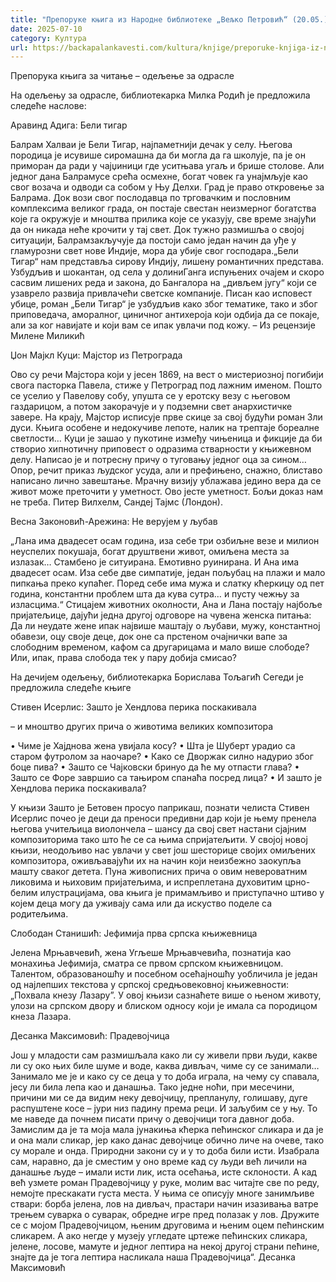 ```yaml
---
title: "Препоруке књига из Народне библиотеке „Вељко Петровић“ (20.05.)"
date: 2025-07-10
category: Култура
url: https://backapalankavesti.com/kultura/knjige/preporuke-knjiga-iz-narodne-biblioteke-veljko-petrovic-20-051/
---
```


Препорука књига за читање – одељење за одрасле

На одељењу за одрасле, библиотекарка Милка Родић је предложила следеће наслове:

Аравинд Адига: Бели тигар

Балрам Халваи је Бели Тигар, најпаметнији дечак у селу. Његова породица је исувише сиромашна да би могла да га школује, па је он приморан да ради у чајџиници где уситњава угаљ и брише столове. Али једног дана Балрамусе срећа осмехне, богат човек га унајмљује као свог возача и одводи са собом у Њу Делхи. Град је право откровење за Балрама. Док вози свог послодавца по трговачким и пословним комплексима великог града, он постаје свестан неизмерног богатства које га окружује и мноштва прилика које се указују, све време знајући да он никада неће крочити у тај свет. Док тужно размишља о својој ситуацији, Балрамзакључује да постоји само један начин да уђе у гламурозни свет нове Индије, мора да убије свог господара.„Бели Тигар“ нам представља сирову Индију, лишену романтичних представа. Узбудљив и шокантан, од села у долиниГанга испуњених очајем и скоро сасвим лишених реда и закона, до Бангалора на „дивљем југу“ који се узаврело развија привлачећи светске компаније. Писан као исповест убице, роман „Бели Тигар“ је узбудљив како због тематике, тако и због приповедача, аморалног, циничног антихероја који одбија да се покаје, али за ког навијате и који вам се ипак увлачи под кожу. – Из рецензије Милене Миликић

Џон Мајкл Куци: Мајстор из Петрограда

Ово су речи Мајстора који у јесен 1869, на вест о мистериозној погибији свога пасторка Павела, стиже у Петроград под лажним именом. Пошто се уселио у Павелову собу, упушта се у еротску везу с његовом газдарицом, а потом закорачује и у подземни свет анархистичке завере. На крају, Мајстор исписује прве скице за свој будући роман Зли дуси. Књига особене и недокучиве лепоте, налик на трептаје бореалне светлости… Куци је зашао у пукотине између чињеница и фикције да би створио хипнотичну приповест о одразима стварности у књижевном делу. Написао је и потресну причу о туговању једног оца за сином… Опор, речит приказ људског усуда, али и префињено, снажно, блиставо написано лично завештање. Мрачну визију ублажава једино вера да се живот може преточити у уметност. Ово јесте уметност. Бољи доказ нам не треба. Питер Вилхелм, Сандеј Тајмс (Лондон).

Весна Законовић-Арежина: Не верујем у љубав

„Лана има двадесет осам година, иза себе три озбиљне везе и милион неуспелих покушаја, богат друштвени живот, омиљена места за излазак… Стамбено је ситуирана. Емотивно руинирана. И Ана има двадесет осам. Иза себе две симпатије, један пољубац на плажи и мало пипкања преко купаћег. Поред себе има мужа и слатку кћеркицу од пет година, константни проблем шта да кува сутра… и пусту чежњу за изласцима.“
Стицајем животних околности, Ана и Лана постају најбоље пријатељице, дајући једна другој одговоре на чувена женска питања: Да ли неудате жене ипак највише маштају о љубави, мужу, константној обавези, оцу своје деце, док оне са прстеном очајнички вапе за слободним временом, кафом са другарицама и мало више слободе? Или, ипак, права слобода тек у пару добија смисао?

На дечијем одељењу, библиотекарка Борислава Тољагић Сегеди је предложила следеће књиге

Стивен Исерлис: Зашто је Хендлова перика поскакивала

– и мноштво других прича о животима великих композитора

• Чиме је Хајднова жена увијала косу?
• Шта је Шуберт урадио са старом футролом за наочаре?
• Како се Дворжак силно надурио због боце пива?
• Зашто се Чајковски бринуо да ће му отпасти глава?
• Зашто се Форе завршио са тањиром спанаћа посред лица?
• И зашто је Хендлова перика поскакивала?

У књизи Зашто је Бетовен просуо паприкаш, познати челиста Стивен Исерлис почео је деци да преноси предивни дар који је њему пренела његова учитељица виолончела – шансу да свој свет настани сјајним композиторима тако што ће се са њима спријатељити. У својој новој књизи, неодољиво нас увлачи у свет још шесторице својих омиљених композитора, оживљавајући их на начин који неизбежно заокупља машту сваког детета. Пуна живописних прича о овим невероватним ликовима и њиховим пријатељима, и испреплетана духовитим црно-белим илустрацијама, ова књига је примамљиво и приступачно штиво у којем деца могу да уживају сама или да искуство поделе са родитељима.

Слободан Станишић: Јефимија прва српска књижевница

Јелена Мрњавчевић, жена Угљеше Мрњавчевића, познатија као монахиња Јефимија, сматра се првом српском књижевницом. Талентом, образованошћу и посебном осећајношћу уобличила је један од најлепших текстова у српској средњовековној књижевности: „Похвала кнезу Лазаруˮ. У овој књизи сазнаћете више о њеном животу, улози на српском двору и блиском односу који је имала са породицом кнеза Лазара.

Десанка Максимовић: Прадевојчица

Још у младости сам размишљала како ли су живели први људи, какве ли су око њих биле шуме и воде, каква дивљач, чиме су се занимали… Занимало ме је и како су се деца у то доба играла, на чему су спавала, јесу ли била лепа као и данашња. Тако једне ноћи, при месечини, причини ми се да видим неку девојчицу, препланулу, голишаву, дуге распуштене косе – јури низ падину према реци. И заљубим се у њу. То ме наведе да почнем писати причу о девојчици тога давног доба. Замислим да је та моја мала јунакиња кћерка пећинског сликара и да је и она мали сликар, јер како данас девојчице обично личе на очеве, тако
су морале и онда. Природни закони су и у то доба били исти. Изабрала сам, наравно, да је сместим у оно време кад су људи већ личили на данашње људе – имали исти лик, иста осећања, исте склоности. А кад већ узмете роман Прадевојчицу у руке, молим вас читајте све по реду, немојте прескакати густа места. У њима се описују многе занимљиве ствари: борба јелена, лов на дивљач, прастари начин изазивања ватре трењем суварка о суварак, обредне игре пред полазак у лов. Дружите се с мојом Прадевојчицом, њеним друговима и њеним оцем пећинским сликарем. А ако негде у музеју угледате цртеже пећинских сликара, јелене, лосове, мамуте и једног лептира на некој другој страни пећине, знајте да је тога лептира насликала наша Прадевојчица“. Десанка Максимовић
